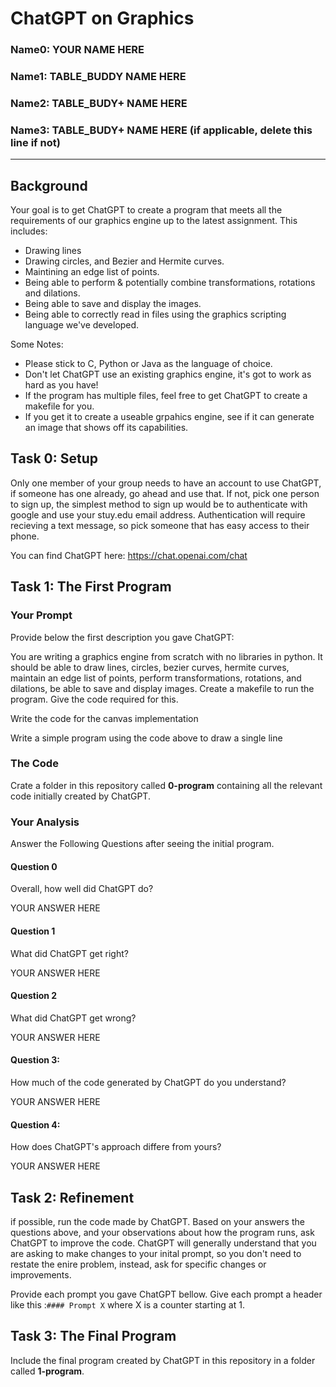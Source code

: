 # ChatGPT on Graphics

### Name0: YOUR NAME HERE
### Name1: TABLE_BUDDY NAME HERE
### Name2: TABLE_BUDY+ NAME HERE 
### Name3: TABLE_BUDY+ NAME HERE (if applicable, delete this line if not)

---

## Background
Your goal is to get ChatGPT to create a program that meets all the requirements of our graphics engine up to the latest assignment. This includes:
* Drawing lines
* Drawing circles, and Bezier and Hermite curves.
* Maintining an edge list of points.
* Being able to perform & potentially combine transformations, rotations and dilations.
* Being able to save and display the images.
* Being able to correctly read in files using the graphics scripting language we've developed.

Some Notes:
* Please stick to C, Python or Java as the language of choice.
* Don't let ChatGPT use an existing graphics engine, it's got to work as hard as you have!
* If the program has multiple files, feel free to get ChatGPT to create a makefile for you.
* If you get it to create a useable grpahics engine, see if it can generate an image that shows off its capabilities.



## Task 0: Setup
Only one member of your group needs to have an account to use ChatGPT, if someone has one already, go ahead and use that. If not, pick one person to sign up, the simplest method to sign up would be to authenticate with google and use your stuy.edu email address. Authentication will require recieving a text message, so pick someone that has easy access to their phone.

You can find ChatGPT here: <https://chat.openai.com/chat>

## Task 1: The First Program
### Your Prompt
Provide below the first description you gave ChatGPT:

You are writing a graphics engine from scratch with no libraries in python. It should be able to draw lines, circles, bezier curves, hermite curves, maintain an edge list of points, perform transformations, rotations, and dilations, be able to save and display images. Create a makefile to run the program. Give the code required for this.

Write the code for the canvas implementation

Write a simple program using the code above to draw a single line


### The Code
Crate a folder in this repository called __0-program__ containing all the relevant code initially created by ChatGPT.

### Your Analysis
Answer the Following Questions after seeing the initial program.

#### Question 0
Overall, how well did ChatGPT do?

YOUR ANSWER HERE

#### Question 1
What did ChatGPT get right?

YOUR ANSWER HERE

#### Question 2
What did ChatGPT get wrong?

YOUR ANSWER HERE

#### Question 3:
How much of the code generated by ChatGPT do you understand?

YOUR ANSWER HERE

#### Question 4:
How does ChatGPT's approach differe from yours?

YOUR ANSWER HERE


## Task 2: Refinement
if possible, run the code made by ChatGPT. Based on your answers the questions above, and your observations about how the program runs, ask ChatGPT to improve the code. ChatGPT will generally understand that you are asking to make changes to your inital prompt, so you don't need to restate the enire problem, instead, ask for specific changes or improvements.

Provide each prompt you gave ChatGPT bellow. Give each prompt a header like this :`#### Prompt X` where X is a counter starting at 1.

## Task 3: The Final Program
Include the final program created by ChatGPT in this repository in a folder called __1-program__.



